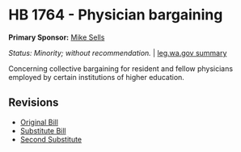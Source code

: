 # HB 1764 - Physician bargaining
**Primary Sponsor:** [Mike Sells](/person/leg/mike.sells.md)

*Status: Minority; without recommendation.* | [leg.wa.gov summary](https://app.leg.wa.gov/billsummary?BillNumber=1764&Year=2021)

Concerning collective bargaining for resident and fellow physicians employed by certain institutions of higher education.

## Revisions
* [Original Bill](1/)
* [Substitute Bill](S/)
* [Second Substitute](S2/)